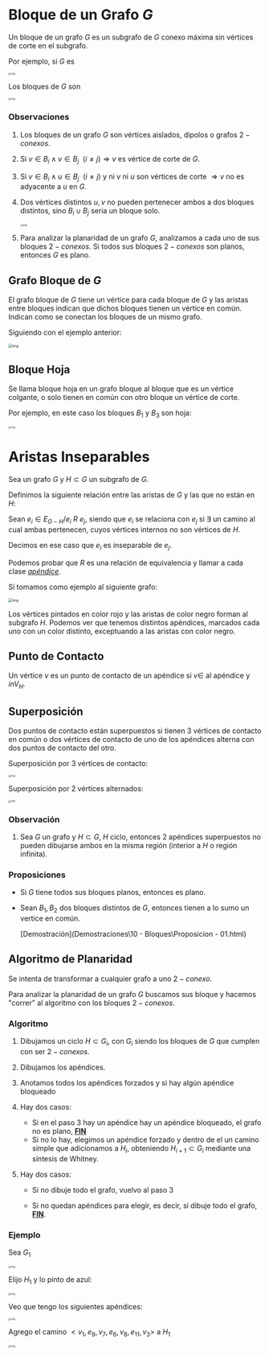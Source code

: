 # Bloque de un Grafo $G$

Un bloque de un grafo $G$ es un subgrafo de $G$ conexo máxima sin vértices de corte en el subgrafo.

Por ejemplo, si $G$ es 

<img src="Resources/clip_image001-1568634921986.png" alt="img" style="zoom:33%;" />

Los bloques de $G$ son

<img src="Resources/clip_image001-1568635024513.png" alt="img" style="zoom:33%;" />

### Observaciones

1. Los bloques de un grafo $G$ son vértices aislados, dipolos o grafos $2-conexos$.

2. Si $v\in B_i \land v\in B_j ~~(i\neq j) \Rightarrow v$ es vértice de corte de $G$.

3. Si $v \in B_i \land u \in B_j ~~(i\neq j)$ y ni $v$ ni $u$ son vértices de corte $\Rightarrow v$ no es adyacente a $u$ en $G$.

4. Dos vértices distintos $u,v$ no pueden pertenecer ambos a dos bloques distintos, sino $B_i \cup B_j$ seria un bloque solo.

   <img src="Resources/clip_image001-1568635375136.png" alt="img" style="zoom:33%;" />

5. Para analizar la planaridad de un grafo $G$, analizamos a cada uno de sus bloques $2-conexos$. Si todos sus bloques $2-conexos$ son planos, entonces $G$ es plano.

## Grafo Bloque de $G$

El grafo bloque de $G$ tiene un vértice para cada bloque de $G$ y las aristas entre bloques indican que dichos bloques tienen un vértice en común. Indican como se conectan los bloques de un mismo grafo.

Siguiendo con el ejemplo anterior:

<img src="Resources/clip_image001-1568635755448.png" alt="img" style="zoom:50%;" />



## Bloque Hoja

Se llama bloque hoja en un grafo bloque al bloque que es un vértice colgante, o solo tienen en común con otro bloque un vértice de corte.

Por ejemplo, en este caso los bloques $B_1$ y $B_3$ son hoja:

<img src="Resources/clip_image001-1568636445907.png" alt="img" style="zoom:33%;" />

# Aristas Inseparables

Sea un grafo $G$ y $H\subset G$ un subgrafo de $G$.

Definimos la siguiente relación entre las aristas de $G$ y las que no están en $H$:

Sean $e_i \in E_{G-H} / e_i~R~e_j$, siendo que $e_i$ se relaciona con $e_j$ si  $\exists$ un camino al cual ambas pertenecen, cuyos vértices internos no son vértices de $H$.

Decimos en ese caso que $e_i$ es inseparable de $e_j$.

Podemos probar que $R$ es una relación de equivalencia y llamar a cada clase *<u>apéndice</u>*.

Si tomamos como ejemplo al siguiente grafo:

<img src="Resources/clip_image001-1568638957995.png" alt="img" style="zoom:50%;" />

Los vértices pintados en color rojo y las aristas de color negro forman al subgrafo $H$. Podemos ver que tenemos distintos apéndices, marcados cada uno con un color distinto, exceptuando a las aristas con color negro. 

## Punto de Contacto

Un vértice $v$ es un punto de contacto de un apéndice si $v \in$ al apéndice y $in V_H$.

## Superposición

Dos puntos de contacto están superpuestos si tienen 3 vértices de contacto en común o dos vértices de contacto de uno de los apéndices alterna con dos puntos de contacto del otro.

Superposición por $3$ vértices de contacto:

<img src="Resources/clip_image001-1568639764036.png" alt="img" style="zoom:33%;" />

Superposición por 2 vértices alternados:

<img src="Resources/clip_image001-1568639939057.png" alt="img" style="zoom:33%;" />

### Observación

1. Sea $G$ un grafo y $H \subset G$, $H$ ciclo, entonces $2$ apéndices superpuestos no pueden dibujarse ambos en la misma región (interior a $H$ o región infinita).

### Proposiciones

- Si $G$ tiene todos sus bloques planos, entonces es plano.

- Sean $B_1,B_2$ dos bloques distintos de $G$, entonces tienen a lo sumo un vertice en común. 

   [Demostración](Demostraciones\10 - Bloques\Proposicion - 01.html) 

## Algoritmo de Planaridad

Se intenta de transformar a cualquier grafo a uno $2-conexo$.

Para analizar la planaridad de un grafo $G$ buscamos sus bloque y hacemos "correr" al algoritmo con los bloques $2-conexos$.

### Algoritmo

1. Dibujamos un ciclo $H\subset G_i$, con $G_i$ siendo los bloques de $G$ que cumplen con  ser $2-conexos$.

2. Dibujamos los apéndices.

3. Anotamos todos los apéndices forzados y si hay algún apéndice bloqueado

4. Hay dos casos:

   - Si en el paso 3 hay un apéndice hay un apéndice bloqueado, el grafo no es plano, **<u>FIN</u>**
   - Si no lo hay, elegimos un apéndice forzado y dentro de el un camino simple que adicionamos a $H_i$, obteniendo $H_{i+1} \subset G_i$ mediante una síntesis de Whitney.

5. Hay dos casos:

   - Si no dibuje todo el grafo, vuelvo al paso 3

   - Si no quedan apéndices para elegir, es decir, si dibuje todo el grafo, **<u>FIN</u>**.

### Ejemplo

Sea $G_1$

<img src="Resources/clip_image001-1568642062475.png" alt="img" style="zoom: 33%;" />

Elijo $H_1$ y lo pinto de azul:

<img src="Resources/clip_image001-1568642130709.png" alt="img" style="zoom:33%;" />



Veo que tengo los siguientes apéndices:

<img src="Resources/clip_image001-1568642292639.png" alt="img" style="zoom:33%;" />

Agrego el camino $<v_1,e_9,v_7,e_6,v_8,e_{11},v_3>$ a $H_1$

<img src="Resources/clip_image001-1568642497142.png" alt="img" style="zoom:33%;" />















